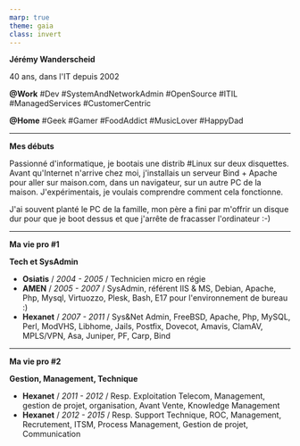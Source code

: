 ```yaml
---
marp: true
theme: gaia
class: invert
---
```

<!-- paginate: true -->

**Jérémy Wanderscheid**

40 ans, dans l'IT depuis 2002

**@Work**
#Dev #SystemAndNetworkAdmin #OpenSource #ITIL #ManagedServices #CustomerCentric

**@Home**
#Geek #Gamer #FoodAddict #MusicLover #HappyDad

---
**Mes débuts**

Passionné d'informatique, je bootais une distrib #Linux sur deux disquettes. Avant qu'Internet n'arrive chez moi, j'installais un serveur Bind + Apache pour aller sur maison.com, dans un navigateur, sur un autre PC de la maison. J'expérimentais, je voulais comprendre comment cela fonctionne. 

J'ai souvent planté le PC de la famille, mon père a fini par m'offrir un disque dur pour que je boot dessus et que j'arrête de fracasser l'ordinateur :-)

---
**Ma vie pro #1**

**Tech et SysAdmin**
- **Osiatis** / *2004 - 2005* / Technicien micro en régie
- **AMEN** / *2005 - 2007* / SysAdmin, référent IIS & MS, Debian, Apache, Php, Mysql, Virtuozzo, Plesk, Bash, E17 pour l'environnement de bureau :)
- **Hexanet** / *2007 - 2011* / Sys&Net Admin, FreeBSD, Apache, Php, MySQL, Perl, ModVHS, Libhome, Jails, Postfix, Dovecot, Amavis, ClamAV, MPLS/VPN, Asa, Juniper, PF, Carp, Bind

---
**Ma vie pro #2**

**Gestion, Management, Technique**
- **Hexanet** / *2011 - 2012* / Resp. Exploitation Telecom, Management, gestion de projet, organisation, Avant Vente, Knowledge Management
- **Hexanet** / *2012 - 2015* / Resp. Support Technique, ROC, Management, Recrutement, ITSM, Process Management, Gestion de projet, Communication
